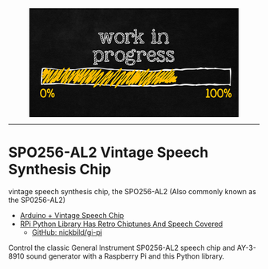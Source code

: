 <!--
Maintainer:   jeffskinnerbox@yahoo.com / www.jeffskinnerbox.me
Version:      0.0.0
-->


<div align="center">
<img src="https://raw.githubusercontent.com/jeffskinnerbox/blog/main/content/images/banners-bkgrds/work-in-progress.jpg" title="These materials require additional work and are not ready for general use." align="center" width=420px height=219px>
</div>


---------------


# SPO256-AL2 Vintage Speech Synthesis Chip

vintage speech synthesis chip, the SPO256-AL2 (Also commonly known as the SP0256-AL2)

* [Arduino + Vintage Speech Chip](https://www.instructables.com/Arduino-Vintage-Speech-Chip/)
* [RPi Python Library Has Retro Chiptunes And Speech Covered](https://hackaday.com/2021/09/09/rpi-python-library-has-retro-chiptunes-and-speech-covered/)
  * [GitHub: nickbild/gi-pi](https://github.com/nickbild/gi-pi)


Control the classic General Instrument SP0256-AL2 speech chip and AY-3-8910 sound generator with a Raspberry Pi and this Python library.


